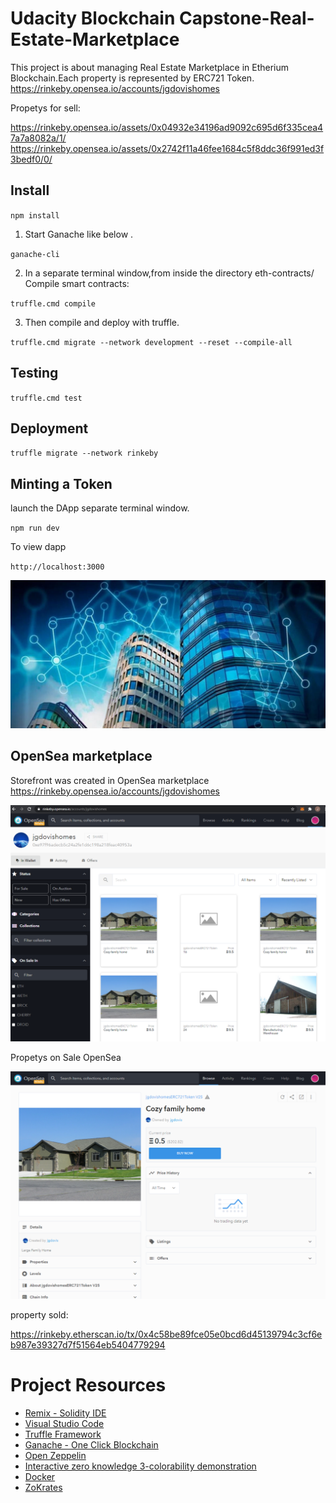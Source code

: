 # Udacity Blockchain Capstone-Real-Estate-Marketplace

This project is about managing Real Estate Marketplace in Etherium Blockchain.Each property is represented by ERC721 Token. 
https://rinkeby.opensea.io/accounts/jgdovishomes

Propetys for sell:

https://rinkeby.opensea.io/assets/0x04932e34196ad9092c695d6f335cea47a7a8082a/1/
https://rinkeby.opensea.io/assets/0x2742f11a46fee1684c5f8ddc36f991ed3f3bedf0/0/

## Install

`npm install`

1. Start Ganache like below .

`ganache-cli` 

2. In a separate terminal window,from inside the directory      eth-contracts/ Compile smart contracts:

`truffle.cmd compile`

3. Then compile and deploy with truffle.

`truffle.cmd migrate --network development --reset --compile-all`

## Testing

`truffle.cmd test`

## Deployment

`truffle migrate --network rinkeby`

## Minting a Token
launch the DApp separate terminal window.

`npm run dev`

To view dapp

`http://localhost:3000`

![Dapp page](https://github.com/jgdovis/Capstone-Real-Estate-Marketplace/blob/main/JGHRealEstate.jpg)

## OpenSea marketplace

Storefront was created in OpenSea marketplace https://rinkeby.opensea.io/accounts/jgdovishomes

![OpenSea Store](https://github.com/jgdovis/Capstone-Real-Estate-Marketplace/blob/main/OpenSea%20Store%20Image/opensea.io%20store.PNG)

Propetys on Sale OpenSea

![OpenSea Propetys forn sale](https://github.com/jgdovis/Capstone-Real-Estate-Marketplace/blob/main/OpenSea%20Store%20Image/for%20sale%20on%20Opensea.PNG)

property sold:

https://rinkeby.etherscan.io/tx/0x4c58be89fce05e0bcd6d45139794c3cf6eb987e39327d7f51564eb5404779294


# Project Resources

* [Remix - Solidity IDE](https://remix.ethereum.org/)
* [Visual Studio Code](https://code.visualstudio.com/)
* [Truffle Framework](https://truffleframework.com/)
* [Ganache - One Click Blockchain](https://truffleframework.com/ganache)
* [Open Zeppelin ](https://openzeppelin.org/)
* [Interactive zero knowledge 3-colorability demonstration](http://web.mit.edu/~ezyang/Public/graph/svg.html)
* [Docker](https://docs.docker.com/install/)
* [ZoKrates](https://github.com/Zokrates/ZoKrates)
